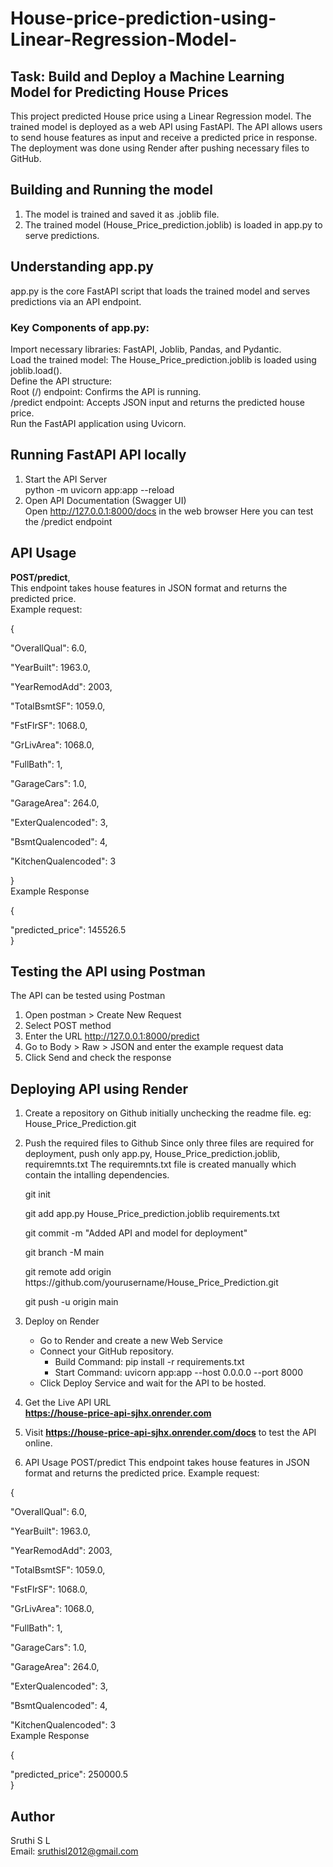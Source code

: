 # House-price-prediction-using-Linear-Regression-Model-
## Task:  Build and Deploy a Machine Learning Model for Predicting House Prices
This project predicted House price using a Linear Regression model. The trained model is deployed as a web API using FastAPI. The API allows users to send house features as input and receive a predicted price in response. The deployment was done using Render after pushing necessary files to GitHub.
## Building and Running the model
1. The model is trained and saved it as .joblib file.
2. The trained model (House_Price_prediction.joblib) is loaded in app.py to serve predictions.

## Understanding app.py
app.py is the core FastAPI script that loads the trained model and serves predictions via an API endpoint.
### Key Components of app.py:<br>
Import necessary libraries: FastAPI, Joblib, Pandas, and Pydantic.<br>
Load the trained model: The House_Price_prediction.joblib is loaded using joblib.load().<br>
Define the API structure:<br>
Root (/) endpoint: Confirms the API is running.<br>
/predict endpoint: Accepts JSON input and returns the predicted house price.<br>
Run the FastAPI application using Uvicorn.

## Running FastAPI API locally
1. Start the API Server<br>
   python -m uvicorn app:app --reload
2. Open API Documentation (Swagger UI)<br>
   Open http://127.0.0.1:8000/docs in the web browser
   Here you can test the /predict endpoint
## API Usage
**POST/predict**,<br>
This endpoint takes house features in JSON format and returns the predicted price.<br>
Example request:
 <p>{<br>
    <p>"OverallQual": 6.0, <br>
   <p> "YearBuilt": 1963.0, <br>
    <p>"YearRemodAdd": 2003, <br>
    <p>"TotalBsmtSF": 1059.0, <br>
   <p> "FstFlrSF": 1068.0, <br>
   <p> "GrLivArea": 1068.0, <br>
   <p> "FullBath": 1, <br>
    <p>"GarageCars": 1.0, <br>
   <p> "GarageArea": 264.0, <br>
   <p> "ExterQualencoded": 3, <br>
   <p> "BsmtQualencoded": 4, <br>
   <p> "KitchenQualencoded": 3 <br>
  <p>} <br>
Example Response<br>
 <p>{<br>
    <p> "predicted_price": 145526.5 <br>
} <br>

## Testing the API using Postman
The API can be tested using Postman
1. Open postman > Create New Request
2. Select POST method
3. Enter the URL http://127.0.0.1:8000/predict
4. Go to Body > Raw > JSON and enter the example request data
5. Click Send and check the response

## Deploying API using Render
1. Create a repository on Github initially unchecking the readme file. 
   eg: House_Price_Prediction.git
2. Push the required files to Github
   Since only three files are required for deployment, push only app.py, House_Price_prediction.joblib, requiremnts.txt
   The requiremnts.txt file is created manually which contain the intalling dependencies.
   <p>git init<br>  
   <p> git add app.py House_Price_prediction.joblib requirements.txt <br>
   <p>git commit -m "Added API and model for deployment"  <br>
   <p> git branch -M main  <br>
   <p> git remote add origin https://github.com/yourusername/House_Price_Prediction.git  <br>
   <p> git push -u origin main  <br>

3. Deploy on Render
   * Go to Render and create a new Web Service
   * Connect your GitHub repository.
      * Build Command: pip install -r requirements.txt
      * Start Command: uvicorn app:app --host 0.0.0.0 --port 8000
   * Click Deploy Service and wait for the API to be hosted.
4. Get the Live API URL <br>
   **https://house-price-api-sjhx.onrender.com**
5. Visit  **https://house-price-api-sjhx.onrender.com/docs** to test the API online.
6. API Usage
POST/predict
   This endpoint takes house features in JSON format and returns the predicted price.
   Example request:
 <p>{<br>
 <p>"OverallQual": 6.0, <br>
   <p> "YearBuilt": 1963.0, <br>
    <p>"YearRemodAdd": 2003, <br>
    <p>"TotalBsmtSF": 1059.0, <br>
   <p> "FstFlrSF": 1068.0, <br>
   <p> "GrLivArea": 1068.0, <br>
   <p> "FullBath": 1, <br>
    <p>"GarageCars": 1.0, <br>
   <p> "GarageArea": 264.0, <br>
   <p> "ExterQualencoded": 3, <br>
   <p> "BsmtQualencoded": 4, <br>
   <p> "KitchenQualencoded": 3 <br>
Example Response<br>
 <p>{<br>
    <p> "predicted_price": 250000.5 <br>
} <br>

## Author
Sruthi S L<br>
Email: sruthisl2012@gmail.com
   
   
     
   
